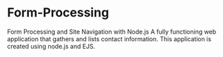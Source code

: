 # Form-Processing
Form Processing and Site Navigation with Node.js
A fully functioning web application that gathers and lists contact information. This application is created using node.js and EJS.
